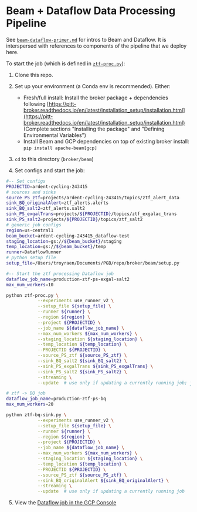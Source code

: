 # Beam + Dataflow Data Processing Pipeline

See [`beam-dataflow-primer.md`](beam-dataflow-primer.md) for intros to Beam and Dataflow.
It is interspersed with references to components of the pipeline that we deploy here.

To start the job (which is defined in [`ztf-proc.py`](ztf-proc.py)):

1. Clone this repo.

2. Set up your environment (a Conda env is recommended). Either:
    - Fresh/full install: Install the broker package + dependencies following [https://pitt-broker.readthedocs.io/en/latest/installation_setup/installation.html](https://pitt-broker.readthedocs.io/en/latest/installation_setup/installation.html) (Complete sections "Installing the package" and "Defining Environmental Variables")
    - Install Beam and GCP dependencies on top of existing broker install: `pip install apache-beam[gcp]`

3. `cd` to this directory (`broker/beam`)

4. Set configs and start the job:

```bash
#-- Set configs
PROJECTID=ardent-cycling-243415
# sources and sinks
source_PS_ztf=projects/ardent-cycling-243415/topics/ztf_alert_data
sink_BQ_originalAlert=ztf_alerts.alerts
sink_BQ_salt2=ztf_alerts.salt2
sink_PS_exgalTrans=projects/${PROJECTID}/topics/ztf_exgalac_trans
sink_PS_salt2=projects/${PROJECTID}/topics/ztf_salt2
# generic job configs
region=us-central1
beam_bucket=ardent-cycling-243415_dataflow-test
staging_location=gs://${beam_bucket}/staging
temp_location=gs://${beam_bucket}/temp
runner=DataflowRunner
# python setup file
setup_file=/Users/troyraen/Documents/PGB/repo/broker/beam/setup.py

#-- Start the ztf processing Dataflow job
dataflow_job_name=production-ztf-ps-exgal-salt2
max_num_workers=10

python ztf-proc.py \
            --experiments use_runner_v2 \
            --setup_file ${setup_file} \
            --runner ${runner} \
            --region ${region} \
            --project ${PROJECTID} \
            --job_name ${dataflow_job_name} \
            --max_num_workers ${max_num_workers} \
            --staging_location ${staging_location} \
            --temp_location ${temp_location} \
            --PROJECTID ${PROJECTID} \
            --source_PS_ztf ${source_PS_ztf} \
            --sink_BQ_salt2 ${sink_BQ_salt2} \
            --sink_PS_exgalTrans ${sink_PS_exgalTrans} \
            --sink_PS_salt2 ${sink_PS_salt2} \
            --streaming \
            --update  # use only if updating a currently running job; job_name must match current job

# ztf -> BQ job
dataflow_job_name=production-ztf-ps-bq
max_num_workers=20

python ztf-bq-sink.py \
            --experiments use_runner_v2 \
            --setup_file ${setup_file} \
            --runner ${runner} \
            --region ${region} \
            --project ${PROJECTID} \
            --job_name ${dataflow_job_name} \
            --max_num_workers ${max_num_workers} \
            --staging_location ${staging_location} \
            --temp_location ${temp_location} \
            --PROJECTID ${PROJECTID} \
            --source_PS_ztf ${source_PS_ztf} \
            --sink_BQ_originalAlert ${sink_BQ_originalAlert} \
            --streaming \
            --update  # use only if updating a currently running job
```

5. View the [Dataflow job in the GCP Console](https://console.cloud.google.com/dataflow/jobs?project=ardent-cycling-243415)
